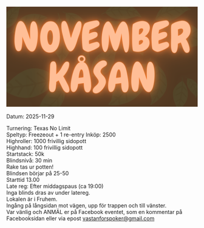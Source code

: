 ![Novemberkåsan 2025](assets/novemberkasan.png)

Datum: 2025-11-29

Turnering: Texas No Limit  
Speltyp: Freezeout + 1 re-entry
Inköp: 2500  
Highroller: 1000 frivillig sidopott  
Highhand: 100 frivillig sidopott  
Startstack: 50k  
Blindsnivå: 30 min  
Rake tas ur potten!  
Blindsen börjar på 25-50  
Starttid 13.00  
Late reg: Efter middagspaus (ca 19:00)  
Inga blinds dras av under latereg.  
Lokalen är i Fruhem.  
Ingång på långsidan mot vägen, upp för trappen och till vänster.  
Var vänlig och ANMÄL er på Facebook eventet, som en kommentar på Facebooksidan eller via epost vastanforspoker@gmail.com